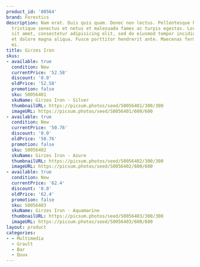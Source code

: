 ```yaml
---
product_id: '00564'
brand: Forestics
description: Nam erat. Duis quis quam. Donec non lectus. Pellentesque habitant morbi
  tristique senectus et netus et malesuada fames ac turpis egestas. Lorem ipsum dolor
  sit amet, consectetur adipisicing elit, sed do eiusmod tempor incididunt ut labore
  et dolore magna aliqua. Fusce porttitor hendrerit ante. Maecenas fermentum consequat
  mi.
title: Girzes Iron
skus:
- available: true
  condition: New
  currentPrice: '52.58'
  discount: '0.0'
  oldPrice: '52.58'
  promotion: false
  sku: S0056401
  skuName: Girzes Iron - Silver
  thumbnailURL: https://picsum.photos/seed/S0056401/300/300
  imageURL: https://picsum.photos/seed/S0056401/600/600
- available: true
  condition: New
  currentPrice: '50.76'
  discount: '0.0'
  oldPrice: '50.76'
  promotion: false
  sku: S0056402
  skuName: Girzes Iron - Azure
  thumbnailURL: https://picsum.photos/seed/S0056402/300/300
  imageURL: https://picsum.photos/seed/S0056402/600/600
- available: true
  condition: New
  currentPrice: '62.4'
  discount: '0.0'
  oldPrice: '62.4'
  promotion: false
  sku: S0056403
  skuName: Girzes Iron - Aquamarine
  thumbnailURL: https://picsum.photos/seed/S0056403/300/300
  imageURL: https://picsum.photos/seed/S0056403/600/600
layout: product
categories:
- - Multimedia
  - Grault
  - Bar
  - Quux
---
```


